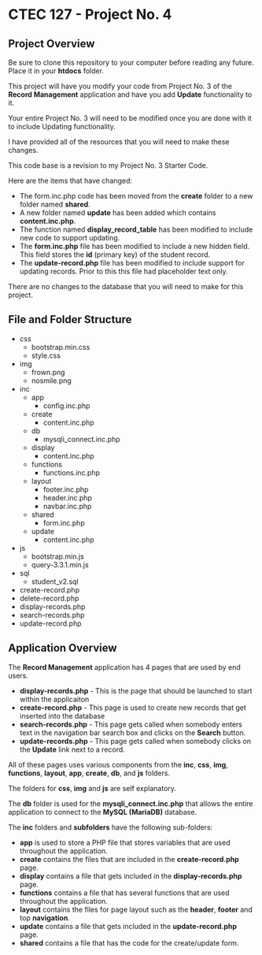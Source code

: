 # CTEC 127 - Project No. 4

## Project Overview

Be sure to clone this repository to your computer before reading any future. Place it in your **htdocs** folder.

This project will have you modify your code from Project No. 3 of the **Record Management** application and have you add **Update** functionality to it.

Your entire Project No. 3 will need to be modified once you are done with it to include Updating functionality.

I have provided all of the resources that you will need to make these changes.

This code base is a revision to my Project No. 3 Starter Code.

Here are the items that have changed:

- The form.inc.php code has been moved from the **create** folder to a new folder named **shared**.
- A new folder named **update** has been added which contains **content.inc.php**.
- The function named **display_record_table** has been modified to include new code to support updating.
- The **form.inc.php** file has been modified to include a new hidden field. This field stores the **id** (primary key) of the student record.
- The **update-record.php** file has been modified to include support for updating records. Prior to this this file had placeholder text only.

There are no changes to the database that you will need to make for this project.

## File and Folder Structure

- css
  - bootstrap.min.css
  - style.css
- img
  - frown.png
  - nosmile.png
- inc
  - app
    - config.inc.php
  - create
    - content.inc.php
  - db
    - mysqli_connect.inc.php
  - display
    - content.inc.php
  - functions
    - functions.inc.php
  - layout
    - footer.inc.php
    - header.inc.php
    - navbar.inc.php
  - shared
    - form.inc.php
  - update
    - content.inc.php
- js
  - bootstrap.min.js
  - query-3.3.1.min.js
- sql
  - student_v2.sql
- create-record.php
- delete-record.php
- display-records.php
- search-records.php
- update-record.php

## Application Overview

The **Record Management** application has 4 pages that are used by end users.

- **display-records.php** - This is the page that should be launched to start within the applicaiton
- **create-record.php** - This page is used to create new records that get inserted into the database
- **search-records.php** - This page gets called when somebody enters text in the navigation bar search box and clicks on the **Search** button.
- **update-records.php** - This page gets called when somebody clicks on the **Update** link next to a record.

All of these pages uses various components from the **inc**, **css**, **img**, **functions**, **layout**, **app**, **create**, **db**, and **js** folders.

The folders for **css**, **img** and **js** are self explanatory.

The **db** folder is used for the **mysqli_connect.inc.php** that allows the entire application to connect to the **MySQL (MariaDB)** database.

The **inc** folders and **subfolders** have the following sub-folders:

- **app** is used to store a PHP file that stores variables that are used throughout the application.
- **create** contains the files that are included in the **create-record.php** page.
- **display** contains a file that gets included in the **display-records.php** page.
- **functions** contains a file that has several functions that are used throughout the application.
- **layout** contains the files for page layout such as the **header**, **footer** and top **navigation**.
- **update** contains a file that gets included in the **update-record.php** page.
- **shared** contains a file that has the code for the create/update form.

